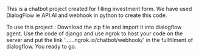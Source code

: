 This is a chatbot project created for filling investment form.
We have used DialogFlow ie API.AI and webhook in python to create this code.

To use this project :
Download the zip file and import it into dialogflow agent.
Use the code of django and use ngrok to host your code on the server and put the link '......ngrok.io/chatbot/webhook/' in the fullfilment of dialogflow.
You ready to go.
